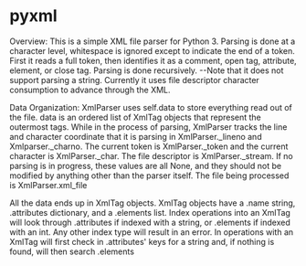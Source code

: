 # pyxml

Overview:
  This is a simple XML file parser for Python 3.  Parsing is done at a character level, whitespace is ignored except
  to indicate the end of a token.  First it reads a full token, then identifies it as a comment, open tag, attribute,
  element, or close tag.  Parsing is done recursively.
  --Note that it does not support parsing a string.  Currently it uses file descriptor character
      consumption to advance through the XML.

Data Organization:
  XmlParser uses self.data to store everything read out of the file.  data is an ordered list of XmlTag objects
  that represent the outermost tags.  While in the process of parsing, XmlParser tracks the line and character
  coordinate that it is parsing in XmlParser._lineno and Xmlparser._charno.  The current token is XmlParser._token
  and the current character is XmlParser._char.  The file descriptor is XmlParser._stream.  If no parsing is in
  progress, these values are all None, and they should not be modified by anything other than the parser itself.
  The file being processed is XmlParser.xml_file
  
  All the data ends up in XmlTag objects.  XmlTag objects have a .name string, .attributes dictionary, and a
  .elements list.
    Index operations into an XmlTag will look through .attributes if indexed with a string, 
      or .elements if indexed with an int.  Any other index type will result in an error.
    In operations with an XmlTag will first check in .attributes' keys for a string and, if nothing is found,
      will then search .elements
